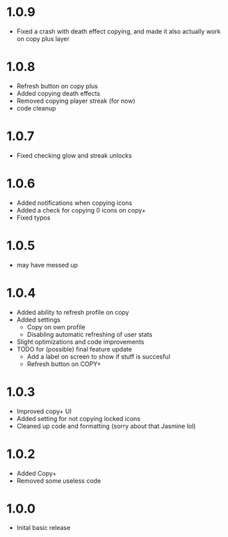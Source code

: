 # 1.0.9
- Fixed a crash with death effect copying, and made it also actually work on copy plus layer

# 1.0.8
- Refresh button on copy plus
- Added copying death effects
- Removed copying player streak (for now)
- code cleanup

# 1.0.7
- Fixed checking glow and streak unlocks

# 1.0.6
- Added notifications when copying icons
- Added a check for copying 0 icons on copy+
- Fixed typos

# 1.0.5
- may have messed up

# 1.0.4
- Added ability to refresh profile on copy
- Added settings
    - Copy on own profile
    - Disabling automatic refreshing of user stats
- Slight optimizations and code improvements
- TODO for (possible) final feature update
    - Add a label on screen to show if stuff is succesful
    - Refresh button on COPY+

# 1.0.3
- Improved copy+ UI
- Added setting for not copying locked icons
- Cleaned up code and formatting (sorry about that Jasmine lol)

# 1.0.2
- Added Copy+
- Removed some useless code

# 1.0.0
- Inital basic release
